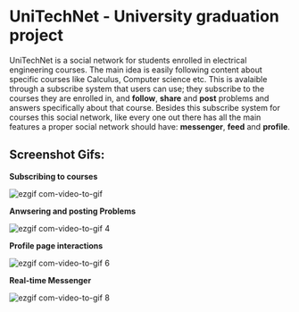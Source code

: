 # UniTechNet - University graduation project

UniTechNet is a social network for students enrolled in electrical engineering courses.
The main idea is easily following content about specific courses like Calculus, Computer science etc. This is avalaible through a subscribe system that users can use; they subscribe to the courses they are enrolled in, and **follow**, **share** and **post** problems and answers specifically about that course. Besides this subscribe system for courses this social network, like every one out there has all the main features a proper social network should have: **messenger**, **feed** and **profile**.

## Screenshot Gifs:

**Subscribing to courses**

![ezgif com-video-to-gif](https://user-images.githubusercontent.com/16229242/48488093-450ede80-e820-11e8-9761-4dab31f0ff4f.gif)

**Anwsering and posting Problems**

![ezgif com-video-to-gif 4](https://user-images.githubusercontent.com/16229242/48488218-87382000-e820-11e8-92dc-4d9129e08f6b.gif)

**Profile page interactions**

![ezgif com-video-to-gif 6](https://user-images.githubusercontent.com/16229242/48488298-afc01a00-e820-11e8-81f5-031eab24c4d8.gif)

**Real-time Messenger**

![ezgif com-video-to-gif 8](https://user-images.githubusercontent.com/16229242/48488323-c49cad80-e820-11e8-8d67-cfdcfd04ed77.gif)
